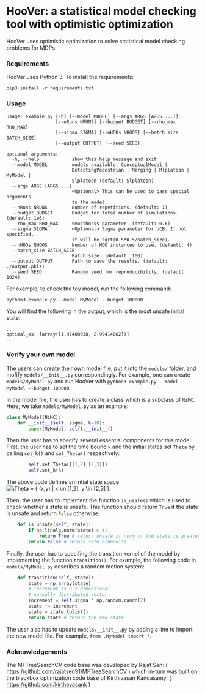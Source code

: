 # HooVer: a statistical model checking tool with optimistic optimization

HooVer uses optimistic optimization to solve statistical model checking problems for MDPs.

### Requirements
HooVer uses Python 3. To install the requirements:
```
pip3 install -r requirements.txt
```

### Usage
```
usage: example.py [-h] [--model MODEL] [--args ARGS [ARGS ...]]
                  [--nRuns NRUNS] [--budget BUDGET] [--rho_max RHO_MAX]
                  [--sigma SIGMA] [--nHOOs NHOOS] [--batch_size BATCH_SIZE]
                  [--output OUTPUT] [--seed SEED]

optional arguments:
  -h, --help            show this help message and exit
  --model MODEL         models available: ConceptualModel |
                        DetectingPedestrian | Merging | Mlplatoon | MyModel |
                        Slplatoon (default: Slplatoon)
  --args ARGS [ARGS ...]
                        <Optional> This can be used to pass special arguments
                        to the model.
  --nRuns NRUNS         Number of repetitions. (default: 1)
  --budget BUDGET       Budget for total number of simulations. (default: 1e6)
  --rho_max RHO_MAX     Smoothness parameter. (default: 0.6)
  --sigma SIGMA         <Optional> Sigma parameter for UCB. If not specified,
                        it will be sqrt(0.5*0.5/batch_size).
  --nHOOs NHOOS         Number of HOO instances to use. (default: 4)
  --batch_size BATCH_SIZE
                        Batch size. (default: 100)
  --output OUTPUT       Path to save the results. (default: ./output.pklz)
  --seed SEED           Random seed for reproducibility. (default: 1024)
```

For example, to check the toy model, run the following command:
```
python3 example.py --model MyModel --budget 100000
```
You will find the following in the output, which is the most unsafe initial state:
```
...
optimal_xs: [array([1.97460938, 2.99414062])]
...
```

### Verify your own model
The users can create their own model file, put it into the ```models/``` folder, and mofify ```models/__init__.py``` correspondingly. For example, one can create ```models/MyModel.py``` and run HooVer with ```python3 example.py --model MyModel --budget 100000```.

In the model file, the user has to create a class which is a subclass of ```NiMC```. Here, we take ```models/MyModel.py``` as an example:
```python
class MyModel(NiMC):
    def __init__(self, sigma, k=10):
        super(MyModel, self).__init__()
```
Then the user has to specify several essential components for this model. First, the user has to set the time bound ```k``` and the initial states set ```Theta``` by calling ```set_k()``` and ```set_Theta()``` respectively:
```python
        self.set_Theta([[1,2],[2,3]])
        self.set_k(k)
```

The above code defines an intial state space ![\Theta = \{ (x,y) | x \in \[1,2\], y \in \[2,3\] \}](https://render.githubusercontent.com/render/math?math=%5CTheta%20%3D%20%5C%7B%20(x%2Cy)%20%7C%20x%20%5Cin%20%5B1%2C2%5D%2C%20y%20%5Cin%20%5B2%2C3%5D%20%5C%7D).

Then, the user has to implement the function ```is_usafe()``` which is used to check whether a state is unsafe. This function should return ```True``` if the state is unsafe and return ```False``` otherwise:
```python
    def is_unsafe(self, state):
        if np.linalg.norm(state) > 4:
            return True # return unsafe if norm of the state is greater than 4.
        return False # return safe otherwise.```
```
Finally, the user has to specifing the transition kernel of the model by implementing the function ```transition()```. For example, the following code in ```models/MyModel.py``` describes a random motion system:
```python
    def transition(self, state):
        state = np.array(state)
        # increment is a 2-dimensional
        # normally distributed vector
        increment = self.sigma * np.random.randn(2)
        state += increment
        state = state.tolist()
        return state # return the new state
```

The user also has to update ```models/__init__.py``` by adding a line to import the new model file. For example, ```from .MyModel import *```.

### Acknowledgements

The MFTreeSearchCV code base was developed by Rajat Sen: ( https://github.com/rajatsen91/MFTreeSearchCV ) which in-turn was built on the blackbox optimization code base of Kirthivasan Kandasamy: ( https://github.com/kirthevasank )
